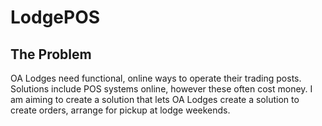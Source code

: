 # LodgePOS

## The Problem
OA Lodges need functional, online ways to operate their trading posts. Solutions include POS systems online, however these often cost money. I am aiming to create a solution that lets OA Lodges create a solution to create orders, arrange for pickup at lodge weekends.
